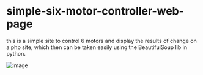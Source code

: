 # simple-six-motor-controller-web-page

this is a simple site to control 6 motors and display the results of change on a php site, which then can be taken easily using the BeautifulSoup lib in python.

![image](https://user-images.githubusercontent.com/46114806/122922328-2bd15580-d36c-11eb-892f-594489d5c148.png)
